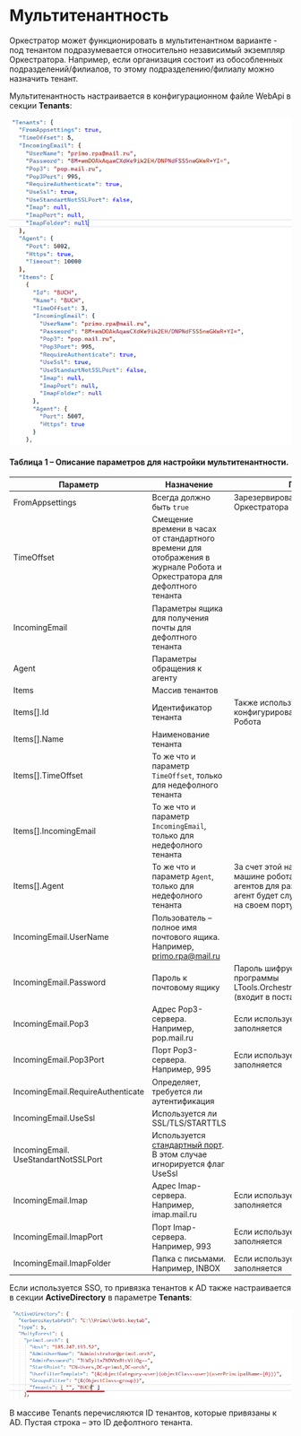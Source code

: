 # Мультитенантность
Оркестратор может функционировать в мультитенантном варианте - под тенантом подразумевается относительно независимый экземпляр Оркестратора. Например, если организация состоит из обособленных подразделений/филиалов, то этому подразделению/филиалу можно назначить тенант.

Мультитенантность настраивается в конфигурационном файле WebApi в секции **Tenants**:

![](<../../.gitbook/assets/tenants-config.png>) 

#### Таблица 1 – Описание параметров для настройки мультитенантности.

| Параметр | Назначение | Примечание |
| -------- | ---------- | ---------- |
| FromAppsettings | Всегда должно быть `true` | Зарезервировано для новых версий Оркестратора |
| TimeOffset | Смещение времени в часах от стандартного времени для отображения в журнале Робота и Оркестратора для дефолтного тенанта |   |
| IncomingEmail | Параметры ящика для получения почты для дефолтного тенанта  |  |
| Agent  | Параметры обращения к агенту   |   |
| Items      | Массив тенантов |   |
| Items[].Id | Идентификатор тенанта  | Также используется при конфигурировании агента на машине Робота  |
| Items[].Name | Наименование тенанта |   |
| Items[].TimeOffset | То же что и параметр `TimeOffset`, только для недефолного тенанта |   |
| Items[].IncomingEmail | То же что и параметр `IncomingEmail`, только для недефолного тенанта |   |
| Items[].Agent  | То же что и параметр `Agent`, только для недефолного тенанта    | За счет этой настройки можно на одной машине робота развернуть несколько агентов для разных тенантов. Каждый агент будет слушать входящие запросы на своем порту  |
| IncomingEmail.UserName  | Пользователь – полное имя почтового ящика. Например, primo.rpa@mail.ru   |   |
| IncomingEmail.Password  | Пароль к почтовому ящику   | Пароль шифруется при помощи программы LTools.Orchestrator.PasswordEncriptor.exe (входит в поставку)  |
| IncomingEmail.Pop3  | Адрес Pop3-сервера. Например, pop.mail.ru   | Если используется Imap, то не заполняется  |
| IncomingEmail.Pop3Port  | Порт Pop3-сервера. Например, 995   | Если используется Imap, то не заполняется  |
| IncomingEmail.RequireAuthenticate  | Определяет, требуется ли аутентификация |   |
| IncomingEmail.UseSsl  | Используется ли SSL/TLS/STARTTLS   |   |
| IncomingEmail. UseStandartNotSSLPort  | Используется [стандартный порт](https://github.com/jstedfast/MailKit/blob/master/FAQ.md#SslHandshakeException ). В этом случае игнорируется флаг UseSsl   |   |
| IncomingEmail.Imap  | Адрес Imap-сервера. Например, imap.mail.ru   | Если используется Pop3, то не заполняется  |
| IncomingEmail.ImapPort  | Порт Imap-сервера. Например, 993   |  Если используется Pop3, то не заполняется  |
| IncomingEmail.ImapFolder  | Папка с письмами. Например, INBOX   |  Если используется Pop3, то не заполняется  |

Если используется SSO, то привязка тенантов к AD также настраивается в секции **ActiveDirectory** в параметре **Tenants**:

![](<../../.gitbook/assets/tenants-to-ad.png>) 

В массиве Tenants перечисляются ID тенантов, которые привязаны к AD. Пустая строка – это ID дефолтного тенанта.


		
	
		
	
	
	

